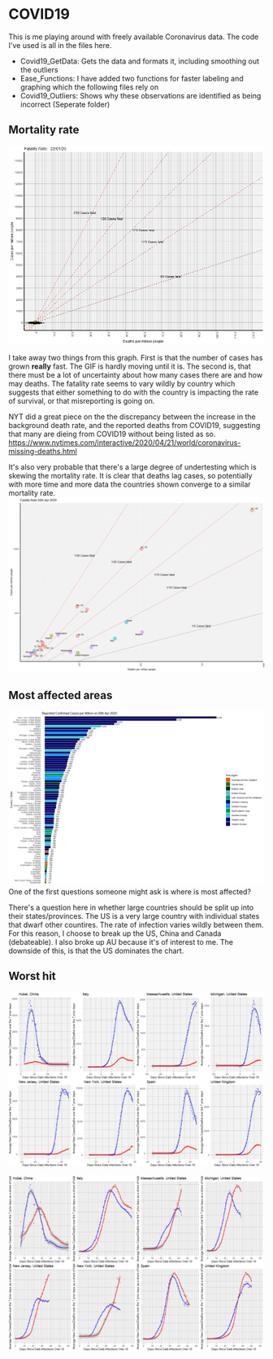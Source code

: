 # COVID19 
This is me playing around with freely available Coronavirus data. The code I've used is all in the files here. 
 - Covid19_GetData: Gets the data and formats it, including smoothing out the outliers
 - Ease_Functions: I have added two functions for faster labeling and graphing which the following files rely on
 - Covid19_Outliers:  Shows why these observations are identified as being incorrect (Seperate folder)
 
## Mortality rate
![Gif](https://raw.githubusercontent.com/michaelhawley/Demo/master/R/graphs/CovidGif.gif)

I take away two things from this graph.  First is that the number of cases has grown **really** fast. The GIF is hardly moving until it is. 
The second is, that there must be a lot of uncertainty about how many cases there are and how may deaths. The fatality rate seems to vary wildly by country which suggests that either something to do with the country is impacting the rate of survival, or that misreporting is going on. 

NYT did a great piece on the the discrepancy between the increase in the background death rate, and the reported deaths from COVID19, suggesting that many are dieing from COVID19 without being listed as so. 
https://www.nytimes.com/interactive/2020/04/21/world/coronavirus-missing-deaths.html

It's also very probable that there's a large degree of undertesting which is skewing the mortality rate. 
It is clear that deaths lag cases, so potentially with more time and more data the countries shown converge to a similar mortality rate. 
 ![Gif](https://github.com/michaelhawley/Demo/blob/master/R/graphs/Graph2.png)

## Most affected areas
![Gif](https://raw.githubusercontent.com/michaelhawley/Demo/master/R/graphs/Graph1.png)
One of the first questions someone might ask is where is most affected? 

There's a question here in whether large countries should be split up into their states/provinces. 
The US is a very large country with individual states that dwarf other countires.  The rate of infection varies wildly  between them. For this reason, I choose to break up the US, China and Canada (debateable).
I also broke up AU because it's of interest to me. The downside of this, is that the US dominates the chart. 


## Worst hit
![Gif](https://raw.githubusercontent.com/michaelhawley/Demo/master/R/graphs/Graph4.png)


![Gif](https://raw.githubusercontent.com/michaelhawley/Demo/master/R/graphs/Graph5.png)

